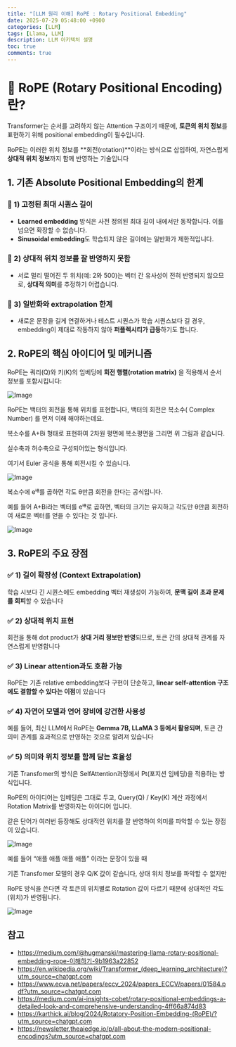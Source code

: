```yaml
---
title: "[LLM 원리 이해] RoPE : Rotary Positional Embedding"
date: 2025-07-29 05:48:00 +0900
categories: [LLM]
tags: [Llama, LLM]
description: LLM 아키텍처 설명
toc: true
comments: true
---
```


# 🧠 RoPE (Rotary Positional Encoding)란?

Transformer는 순서를 고려하지 않는 Attention 구조이기 때문에, **토큰의 위치 정보**를 표현하기 위해 positional embedding이 필수입니다.

RoPE는 이러한 위치 정보를 **회전(rotation)**이라는 방식으로 삽입하여, 자연스럽게 **상대적 위치 정보**까지 함께 반영하는 기술입니다

## 1. 기존 Absolute Positional Embedding의 한계

### 📍 1) 고정된 최대 시퀀스 길이

- **Learned embedding** 방식은 사전 정의된 최대 길이 내에서만 동작합니다. 이를 넘으면 확장할 수 없습니다.
- **Sinusoidal embedding**도 학습되지 않은 길이에는 일반화가 제한적입니다.
### 📍 2) 상대적 위치 정보를 잘 반영하지 못함

- 서로 멀리 떨어진 두 위치(예: 2와 500)는 벡터 간 유사성이 전혀 반영되지 않으므로, **상대적 의미**를 추정하기 어렵습니다.
### 📍 3) 일반화와 extrapolation 한계

- 새로운 문장을 길게 연결하거나 테스트 시퀀스가 학습 시퀀스보다 길 경우, embedding이 제대로 작동하지 않아 **퍼플렉시티가 급등**하기도 합니다. 
## 2. RoPE의 핵심 아이디어 및 메커니즘

RoPE는 쿼리(Q)와 키(K)의 임베딩에 **회전 행렬(rotation matrix)** 을 적용해서 순서 정보를 포함시킵니다:

![Image](https://prod-files-secure.s3.us-west-2.amazonaws.com/e6db513d-ec54-40ff-aa74-2487b0bcfe15/5e2fe1e1-9eb2-43b5-9a93-4be21c14ddcc/image.png?X-Amz-Algorithm=AWS4-HMAC-SHA256&X-Amz-Content-Sha256=UNSIGNED-PAYLOAD&X-Amz-Credential=ASIAZI2LB466W3Q4NJIS%2F20250805%2Fus-west-2%2Fs3%2Faws4_request&X-Amz-Date=20250805T002916Z&X-Amz-Expires=3600&X-Amz-Security-Token=IQoJb3JpZ2luX2VjEBcaCXVzLXdlc3QtMiJHMEUCIGuXHyNTHLlc5BsJQDhT4kxwuJ3jgVJt7IQpbimKu%2F5mAiEA%2B67d%2Ba2khP8H8V1BSd1OTrH%2FY6nuDmaPsCQFBbCxnlkq%2FwMIUBAAGgw2Mzc0MjMxODM4MDUiDMEXvGlQDORv8iottyrcA2XJrXMaGl4PtNCJ49FuCtmPMK9fMXOJsEtr1ES3MLEaDK1XiGJp61eU6i3DZ0hhMerhdBmdiE7KlahG5GVhN9wlVl0l2ALbJ95H3f8uKYEOITz%2FufjpFpjMmfN9aui%2FUCMfpD8S76FfxkIkmh3N43qPYU8qyglL5GsKQN1CyXY5GF1Q%2Bto6Z02hvNDo21VRqnxJdnxYhJs3DV8gPMFKwtBiNWfWTIQIfzvw0PWUGVApe1ZUA20cblHnV8fawZ%2FuReoOCvWCZdN0F6Njnpnwn8%2Fyn1f3umr9Tk5D0C17g9CSmERTibpSeZYRs4LPZXp4APahOl5OAU%2FIeru2T4qzJRfebbLNzMo6DOceaDO9wLFThMFsHjrOzB9VbyKUdI%2Bko9Z7vpwT0LB4hssx5jI5pC4sC%2BAJzyD0c3qz0U3hIjz24ydu6jeamuyLRU%2FHtSoPFRrzo2jyB9HEMy4xClQyBinmQR8REAcMA3gKP5aP%2BjUsVsducpN88y0dKXljmFUN57HMFi2YjWoWjufFa%2BGsD7OaPxL1Tr5JGa0D5QB2QEyt1uHx1qMRg5VHtLhlz%2FpD4a1t6eqWnKRRB1eE3nLg%2FGnKbLIxbbdXcMbeonguoAMOk%2BFTfEkzrzJlMPhSMK75xMQGOqUBE1H%2BX0bK%2BrguqlBtWRX070I9TkHzEZyt3li%2BDLv698XV5gAcVZuAmNQopHzDcuA7JL1s4ZAux4d8OLMGk50o8o6gbkdPrFgJgAIvPuphiU0Aqy%2FapIPjRwZ06VwxUlcBOaDSvkcO2Wyq1s9rY4GS%2B1gj9seKSKJol4DWA5vjpoa0FCpOoL%2FX9Ue3cL2Ll4RTwc3GFZlUUBJxKX%2F3FUc%2FXnjSF2Gk&X-Amz-Signature=886f1b7706f658d668f37cbddb297a1dcde07d4a24be294fd1eaf763bf5c0bb8&X-Amz-SignedHeaders=host&x-amz-checksum-mode=ENABLED&x-id=GetObject)

RoPE는 백터의 회전을 통해 위치를 표현합니다, 백터의 회전은 복소수( Complex Number) 를 먼저 이해 해야하는데요.

복소수를 A+Bi 형태로 표현하여 2차원 평면에 복소평면을 그리면 위 그림과 같습니다.

실수축과 허수축으로 구성되어있는 형식입니다.

여기서 Euler 공식을 통해 회전시킬 수 있습니다.

![Image](https://prod-files-secure.s3.us-west-2.amazonaws.com/e6db513d-ec54-40ff-aa74-2487b0bcfe15/b351347d-7727-489a-ae89-52f7948111de/image.png?X-Amz-Algorithm=AWS4-HMAC-SHA256&X-Amz-Content-Sha256=UNSIGNED-PAYLOAD&X-Amz-Credential=ASIAZI2LB466W3Q4NJIS%2F20250805%2Fus-west-2%2Fs3%2Faws4_request&X-Amz-Date=20250805T002916Z&X-Amz-Expires=3600&X-Amz-Security-Token=IQoJb3JpZ2luX2VjEBcaCXVzLXdlc3QtMiJHMEUCIGuXHyNTHLlc5BsJQDhT4kxwuJ3jgVJt7IQpbimKu%2F5mAiEA%2B67d%2Ba2khP8H8V1BSd1OTrH%2FY6nuDmaPsCQFBbCxnlkq%2FwMIUBAAGgw2Mzc0MjMxODM4MDUiDMEXvGlQDORv8iottyrcA2XJrXMaGl4PtNCJ49FuCtmPMK9fMXOJsEtr1ES3MLEaDK1XiGJp61eU6i3DZ0hhMerhdBmdiE7KlahG5GVhN9wlVl0l2ALbJ95H3f8uKYEOITz%2FufjpFpjMmfN9aui%2FUCMfpD8S76FfxkIkmh3N43qPYU8qyglL5GsKQN1CyXY5GF1Q%2Bto6Z02hvNDo21VRqnxJdnxYhJs3DV8gPMFKwtBiNWfWTIQIfzvw0PWUGVApe1ZUA20cblHnV8fawZ%2FuReoOCvWCZdN0F6Njnpnwn8%2Fyn1f3umr9Tk5D0C17g9CSmERTibpSeZYRs4LPZXp4APahOl5OAU%2FIeru2T4qzJRfebbLNzMo6DOceaDO9wLFThMFsHjrOzB9VbyKUdI%2Bko9Z7vpwT0LB4hssx5jI5pC4sC%2BAJzyD0c3qz0U3hIjz24ydu6jeamuyLRU%2FHtSoPFRrzo2jyB9HEMy4xClQyBinmQR8REAcMA3gKP5aP%2BjUsVsducpN88y0dKXljmFUN57HMFi2YjWoWjufFa%2BGsD7OaPxL1Tr5JGa0D5QB2QEyt1uHx1qMRg5VHtLhlz%2FpD4a1t6eqWnKRRB1eE3nLg%2FGnKbLIxbbdXcMbeonguoAMOk%2BFTfEkzrzJlMPhSMK75xMQGOqUBE1H%2BX0bK%2BrguqlBtWRX070I9TkHzEZyt3li%2BDLv698XV5gAcVZuAmNQopHzDcuA7JL1s4ZAux4d8OLMGk50o8o6gbkdPrFgJgAIvPuphiU0Aqy%2FapIPjRwZ06VwxUlcBOaDSvkcO2Wyq1s9rY4GS%2B1gj9seKSKJol4DWA5vjpoa0FCpOoL%2FX9Ue3cL2Ll4RTwc3GFZlUUBJxKX%2F3FUc%2FXnjSF2Gk&X-Amz-Signature=43a02a04d15c2f8ba9612416a93477e524d7ff8b591828cc379bb85b7b0bee0b&X-Amz-SignedHeaders=host&x-amz-checksum-mode=ENABLED&x-id=GetObject)

복소수에 eⁱᶿ를 곱하면 각도 θ만큼 회전을 한다는 공식입니다.

예를 들어 A+Bi라는 벡터를 eⁱᶿ로 곱하면, 벡터의 크기는 유지하고 각도만 θ만큼 회전하여 새로운 벡터를 얻을 수 있다는 것 입니다.

![Image](https://prod-files-secure.s3.us-west-2.amazonaws.com/e6db513d-ec54-40ff-aa74-2487b0bcfe15/beb7173f-68a2-43d0-bd38-5fbaca0c978a/image.png?X-Amz-Algorithm=AWS4-HMAC-SHA256&X-Amz-Content-Sha256=UNSIGNED-PAYLOAD&X-Amz-Credential=ASIAZI2LB466W3Q4NJIS%2F20250805%2Fus-west-2%2Fs3%2Faws4_request&X-Amz-Date=20250805T002916Z&X-Amz-Expires=3600&X-Amz-Security-Token=IQoJb3JpZ2luX2VjEBcaCXVzLXdlc3QtMiJHMEUCIGuXHyNTHLlc5BsJQDhT4kxwuJ3jgVJt7IQpbimKu%2F5mAiEA%2B67d%2Ba2khP8H8V1BSd1OTrH%2FY6nuDmaPsCQFBbCxnlkq%2FwMIUBAAGgw2Mzc0MjMxODM4MDUiDMEXvGlQDORv8iottyrcA2XJrXMaGl4PtNCJ49FuCtmPMK9fMXOJsEtr1ES3MLEaDK1XiGJp61eU6i3DZ0hhMerhdBmdiE7KlahG5GVhN9wlVl0l2ALbJ95H3f8uKYEOITz%2FufjpFpjMmfN9aui%2FUCMfpD8S76FfxkIkmh3N43qPYU8qyglL5GsKQN1CyXY5GF1Q%2Bto6Z02hvNDo21VRqnxJdnxYhJs3DV8gPMFKwtBiNWfWTIQIfzvw0PWUGVApe1ZUA20cblHnV8fawZ%2FuReoOCvWCZdN0F6Njnpnwn8%2Fyn1f3umr9Tk5D0C17g9CSmERTibpSeZYRs4LPZXp4APahOl5OAU%2FIeru2T4qzJRfebbLNzMo6DOceaDO9wLFThMFsHjrOzB9VbyKUdI%2Bko9Z7vpwT0LB4hssx5jI5pC4sC%2BAJzyD0c3qz0U3hIjz24ydu6jeamuyLRU%2FHtSoPFRrzo2jyB9HEMy4xClQyBinmQR8REAcMA3gKP5aP%2BjUsVsducpN88y0dKXljmFUN57HMFi2YjWoWjufFa%2BGsD7OaPxL1Tr5JGa0D5QB2QEyt1uHx1qMRg5VHtLhlz%2FpD4a1t6eqWnKRRB1eE3nLg%2FGnKbLIxbbdXcMbeonguoAMOk%2BFTfEkzrzJlMPhSMK75xMQGOqUBE1H%2BX0bK%2BrguqlBtWRX070I9TkHzEZyt3li%2BDLv698XV5gAcVZuAmNQopHzDcuA7JL1s4ZAux4d8OLMGk50o8o6gbkdPrFgJgAIvPuphiU0Aqy%2FapIPjRwZ06VwxUlcBOaDSvkcO2Wyq1s9rY4GS%2B1gj9seKSKJol4DWA5vjpoa0FCpOoL%2FX9Ue3cL2Ll4RTwc3GFZlUUBJxKX%2F3FUc%2FXnjSF2Gk&X-Amz-Signature=afb9f45dee1f48679e28f91b86c1918ff7d8ffe38cb3b3aae76ea4fdeca1e23b&X-Amz-SignedHeaders=host&x-amz-checksum-mode=ENABLED&x-id=GetObject)

## 3. RoPE의 주요 장점

### ✅ 1) **길이 확장성 (Context Extrapolation)**

학습 시보다 긴 시퀀스에도 embedding 벡터 재생성이 가능하여, **문맥 길이 초과 문제를 회피**할 수 있습니다 

### ✅ 2) **상대적 위치 표현**

회전을 통해 dot product가 **상대 거리 정보만 반영**되므로, 토큰 간의 상대적 관계를 자연스럽게 반영합니다 

### ✅ 3) **Linear attention과도 호환 가능**

RoPE는 기존 relative embedding보다 구현이 단순하고, **linear self-attention 구조에도 결합할 수 있다는 이점**이 있습니다 

### ✅ 4) **자연어 모델과 언어 장비에 강건한 사용성**

예를 들어, 최신 LLM에서 RoPE는 **Gemma 7B, LLaMA 3 등에서 활용되며**, 토큰 간 의미 관계를 효과적으로 반영하는 것으로 알려져 있습니다 

### ✅ 5) **의미와 위치 정보를 함께 담는 효율성**

기존 Transfomer의 방식은 SelfAttention과정에서 Pt(포지션 임베딩)을 적용하는 방식입니다.

RoPE의 아이디어는 임베딩은 그대로 두고, Query(Q) / Key(K) 계산 과정에서 Rotation Matrix를 반영하자는 아이디어 입니다.

같은 단어가 여러번 등장해도 상대적인 위치를 잘 반영하여 의미를 파악할 수 있는 장점이 있습니다.

![Image](https://prod-files-secure.s3.us-west-2.amazonaws.com/e6db513d-ec54-40ff-aa74-2487b0bcfe15/ec91cb0a-d924-4728-a8c8-be0ed6b8ea49/image.png?X-Amz-Algorithm=AWS4-HMAC-SHA256&X-Amz-Content-Sha256=UNSIGNED-PAYLOAD&X-Amz-Credential=ASIAZI2LB466W3Q4NJIS%2F20250805%2Fus-west-2%2Fs3%2Faws4_request&X-Amz-Date=20250805T002916Z&X-Amz-Expires=3600&X-Amz-Security-Token=IQoJb3JpZ2luX2VjEBcaCXVzLXdlc3QtMiJHMEUCIGuXHyNTHLlc5BsJQDhT4kxwuJ3jgVJt7IQpbimKu%2F5mAiEA%2B67d%2Ba2khP8H8V1BSd1OTrH%2FY6nuDmaPsCQFBbCxnlkq%2FwMIUBAAGgw2Mzc0MjMxODM4MDUiDMEXvGlQDORv8iottyrcA2XJrXMaGl4PtNCJ49FuCtmPMK9fMXOJsEtr1ES3MLEaDK1XiGJp61eU6i3DZ0hhMerhdBmdiE7KlahG5GVhN9wlVl0l2ALbJ95H3f8uKYEOITz%2FufjpFpjMmfN9aui%2FUCMfpD8S76FfxkIkmh3N43qPYU8qyglL5GsKQN1CyXY5GF1Q%2Bto6Z02hvNDo21VRqnxJdnxYhJs3DV8gPMFKwtBiNWfWTIQIfzvw0PWUGVApe1ZUA20cblHnV8fawZ%2FuReoOCvWCZdN0F6Njnpnwn8%2Fyn1f3umr9Tk5D0C17g9CSmERTibpSeZYRs4LPZXp4APahOl5OAU%2FIeru2T4qzJRfebbLNzMo6DOceaDO9wLFThMFsHjrOzB9VbyKUdI%2Bko9Z7vpwT0LB4hssx5jI5pC4sC%2BAJzyD0c3qz0U3hIjz24ydu6jeamuyLRU%2FHtSoPFRrzo2jyB9HEMy4xClQyBinmQR8REAcMA3gKP5aP%2BjUsVsducpN88y0dKXljmFUN57HMFi2YjWoWjufFa%2BGsD7OaPxL1Tr5JGa0D5QB2QEyt1uHx1qMRg5VHtLhlz%2FpD4a1t6eqWnKRRB1eE3nLg%2FGnKbLIxbbdXcMbeonguoAMOk%2BFTfEkzrzJlMPhSMK75xMQGOqUBE1H%2BX0bK%2BrguqlBtWRX070I9TkHzEZyt3li%2BDLv698XV5gAcVZuAmNQopHzDcuA7JL1s4ZAux4d8OLMGk50o8o6gbkdPrFgJgAIvPuphiU0Aqy%2FapIPjRwZ06VwxUlcBOaDSvkcO2Wyq1s9rY4GS%2B1gj9seKSKJol4DWA5vjpoa0FCpOoL%2FX9Ue3cL2Ll4RTwc3GFZlUUBJxKX%2F3FUc%2FXnjSF2Gk&X-Amz-Signature=4225a0be2cd91e04f15d57c1dbf5a4f4d80c5196fccf8db347022870a0245257&X-Amz-SignedHeaders=host&x-amz-checksum-mode=ENABLED&x-id=GetObject)

예를 들어 “애플 애플 애플 애플” 이라는 문장이 있을 때

기존 Transfomer 모델의 경우 Q/K 값이 같습니다, 상대 위치 정보를 파악할 수 없지만

RoPE 방식을 쓴다면 각 토큰의 위치별로 Rotation 값이 다르기 때문에 상대적인 각도(위치)가 반영됩니다.

![Image](https://prod-files-secure.s3.us-west-2.amazonaws.com/e6db513d-ec54-40ff-aa74-2487b0bcfe15/862fb2ea-37e8-45c0-b8ce-bbb78d63f0c3/image.png?X-Amz-Algorithm=AWS4-HMAC-SHA256&X-Amz-Content-Sha256=UNSIGNED-PAYLOAD&X-Amz-Credential=ASIAZI2LB466W3Q4NJIS%2F20250805%2Fus-west-2%2Fs3%2Faws4_request&X-Amz-Date=20250805T002916Z&X-Amz-Expires=3600&X-Amz-Security-Token=IQoJb3JpZ2luX2VjEBcaCXVzLXdlc3QtMiJHMEUCIGuXHyNTHLlc5BsJQDhT4kxwuJ3jgVJt7IQpbimKu%2F5mAiEA%2B67d%2Ba2khP8H8V1BSd1OTrH%2FY6nuDmaPsCQFBbCxnlkq%2FwMIUBAAGgw2Mzc0MjMxODM4MDUiDMEXvGlQDORv8iottyrcA2XJrXMaGl4PtNCJ49FuCtmPMK9fMXOJsEtr1ES3MLEaDK1XiGJp61eU6i3DZ0hhMerhdBmdiE7KlahG5GVhN9wlVl0l2ALbJ95H3f8uKYEOITz%2FufjpFpjMmfN9aui%2FUCMfpD8S76FfxkIkmh3N43qPYU8qyglL5GsKQN1CyXY5GF1Q%2Bto6Z02hvNDo21VRqnxJdnxYhJs3DV8gPMFKwtBiNWfWTIQIfzvw0PWUGVApe1ZUA20cblHnV8fawZ%2FuReoOCvWCZdN0F6Njnpnwn8%2Fyn1f3umr9Tk5D0C17g9CSmERTibpSeZYRs4LPZXp4APahOl5OAU%2FIeru2T4qzJRfebbLNzMo6DOceaDO9wLFThMFsHjrOzB9VbyKUdI%2Bko9Z7vpwT0LB4hssx5jI5pC4sC%2BAJzyD0c3qz0U3hIjz24ydu6jeamuyLRU%2FHtSoPFRrzo2jyB9HEMy4xClQyBinmQR8REAcMA3gKP5aP%2BjUsVsducpN88y0dKXljmFUN57HMFi2YjWoWjufFa%2BGsD7OaPxL1Tr5JGa0D5QB2QEyt1uHx1qMRg5VHtLhlz%2FpD4a1t6eqWnKRRB1eE3nLg%2FGnKbLIxbbdXcMbeonguoAMOk%2BFTfEkzrzJlMPhSMK75xMQGOqUBE1H%2BX0bK%2BrguqlBtWRX070I9TkHzEZyt3li%2BDLv698XV5gAcVZuAmNQopHzDcuA7JL1s4ZAux4d8OLMGk50o8o6gbkdPrFgJgAIvPuphiU0Aqy%2FapIPjRwZ06VwxUlcBOaDSvkcO2Wyq1s9rY4GS%2B1gj9seKSKJol4DWA5vjpoa0FCpOoL%2FX9Ue3cL2Ll4RTwc3GFZlUUBJxKX%2F3FUc%2FXnjSF2Gk&X-Amz-Signature=a2e598bae97e2995a3dfa9cfa59058f81584da77be1d42acb219235ccaa86eeb&X-Amz-SignedHeaders=host&x-amz-checksum-mode=ENABLED&x-id=GetObject)

## 참고

- https://medium.com/@hugmanskj/mastering-llama-rotary-positional-embedding-rope-이해하기-9b1963a22852
- https://en.wikipedia.org/wiki/Transformer_(deep_learning_architecture)?utm_source=chatgpt.com
- https://www.ecva.net/papers/eccv_2024/papers_ECCV/papers/01584.pdf?utm_source=chatgpt.com
- https://medium.com/ai-insights-cobet/rotary-positional-embeddings-a-detailed-look-and-comprehensive-understanding-4ff66a874d83
- https://karthick.ai/blog/2024/Rotatory-Position-Embedding-(RoPE)/?utm_source=chatgpt.com
- https://newsletter.theaiedge.io/p/all-about-the-modern-positional-encodings?utm_source=chatgpt.com

